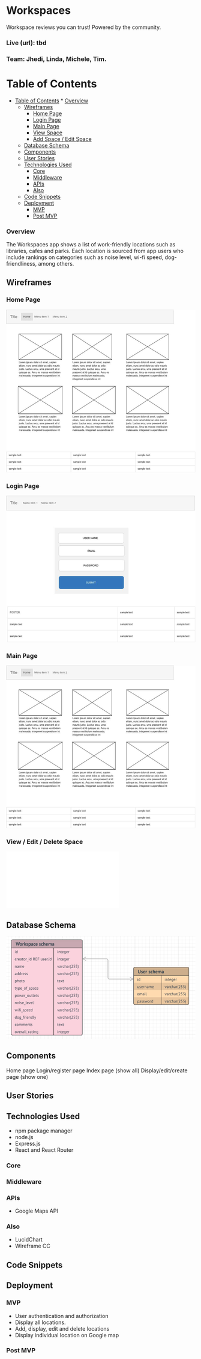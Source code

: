 # Workspaces
Workspace reviews you can trust! Powered by the community.
### Live (url): tbd
### Team: Jhedi, Linda, Michele, Tim.

Table of Contents
=================

   * [Table of Contents](#table-of-contents)
         * [Overview](#overview)
      * [Wireframes](#wireframes)
         * [Home Page](#home-page)
         * [Login Page](#login-page)
         * [Main Page](#main-page)
         * [View Space](#view-space)
         * [Add Space / Edit Space](#add-space--edit-space)
      * [Database Schema](#database-schema)
      * [Components](#components)
      * [User Stories](#user-stories)
      * [Technologies Used](#technologies-used)
         * [Core](#core)
         * [Middleware](#middleware)
         * [APIs](#apis)
         * [Also](#also)
      * [Code Snippets](#code-snippets)
      * [Deployment](#deployment)
         * [MVP](#mvp)
         * [Post MVP](#post-mvp)


### Overview
The Workspaces app shows a list of work-friendly locations such as libraries, cafes and parks. Each location is sourced from app users who include rankings on categories such as noise level, wi-fi speed, dog-friendliness, among others.
## Wireframes

### Home Page
![](./public/homeScreen.png)
### Login Page
![](./public/login-register.png)
### Main Page
![](./public/homeScreen.png)
### View / Edit / Delete Space
![](./public/landingPage---Wireframe-cc-Premium.pdf)
## Database Schema
![](./public/Workspace-ERD.png)
## Components
Home page
Login/register page
Index page (show all)
Display/edit/create page (show one)
## User Stories
## Technologies Used
- npm package manager
- node.js
- Express.js
- React and React Router
### Core
### Middleware
### APIs
- Google Maps API
### Also
- LucidChart
- Wireframe CC
## Code Snippets
## Deployment
### MVP
- User authentication and authorization
- Display all locations.
- Add, display, edit and delete locations
- Display individual location on Google map
### Post MVP
